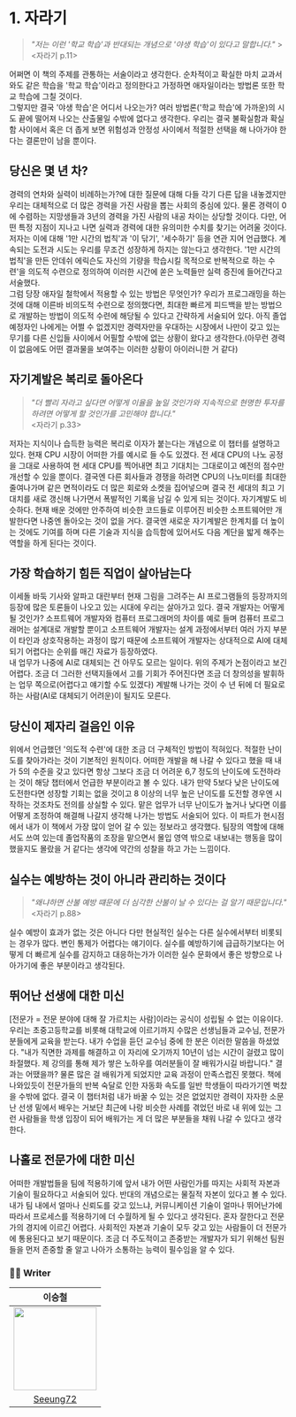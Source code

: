# 1. 자라기

> _"저는 이런 '학교 학습'과 반대되는 개념으로 '야생 학습'이 있다고 말합니다."_ > <br><자라기 p.11>

어쩌면 이 책의 주제를 관통하는 서술이라고 생각한다. 순차적이고 확실한 마치 교과서와도 같은 학습을 '학교 학습'이라고 정의한다고 가정하면 애자일이라는 방법론 또한 학교 학습에 그칠 것이다.<br>
그렇지만 결국 '야생 학습'은 어디서 나오는가? 여러 방법론('학교 학습'에 가까운)의 시도 끝에 떨어져 나오는 산출물일 수밖에 없다고 생각한다. 우리는 결국 불확실함과 확실함 사이에서 혹은 더 좁게 보면 위험성과 안정성 사이에서 적절한 선택을 해 나아가야 한다는 결론만이 남을 뿐이다.

## 당신은 몇 년 차?

경력의 연차와 실력이 비례하는가?에 대한 질문에 대해 다들 각기 다른 답을 내놓겠지만 우리는 대체적으로 더 많은 경력을 가진 사람을 뽑는 사회의 중심에 있다. 물론 경력이 0에 수렴하는 지망생들과 3년의 경력을 가진 사람의 내공 차이는 상당할 것이다. 다만, 어떤 특정 지점이 지나고 나면 실력과 경력에 대한 유의미한 수치를 찾기는 어려울 것이다. 저자는 이에 대해 '1만 시간의 법칙'과 '이 닦기', '세수하기' 등을 연관 지어 언급했다. 계속되는 도전과 시도는 우리를 무조건 성장하게 하지는 않는다고 생각한다. '1만 시간의 법칙'을 만든 안데쉬 에릭슨도 자신의 기량을 학습시킬 목적으로 반복적으로 하는 수련'을 의도적 수련으로 정의하여 이러한 시간에 쏟은 노력들만 실력 증진에 들어간다고 서술했다.<br>
그럼 당장 애자일 철학에서 적용할 수 있는 방법은 무엇인가? 우리가 프로그래밍을 하는 것에 대해 이른바 비의도적 수련으로 정의했다면, 최대한 빠르게 피드백을 받는 방법으로 개발하는 방법이 의도적 수련에 해당될 수 있다고 간략하게 서술되어 있다. 아직 졸업예정자인 나에게는 어쩔 수 없겠지만 경력자만을 우대하는 시장에서 나만이 갖고 있는 무기를 다른 신입들 사이에서 어필할 수밖에 없는 상황이 왔다고 생각한다.(아무런 경력이 없음에도 어떤 결과물을 보여주는 이러한 상황이 아이러니한 거 같다)

## 자기계발은 복리로 돌아온다

> _"더 빨리 자라고 싶다면 어떻게 이율을 높일 것인가와 지속적으로 현명한 투자를 하려면 어떻게 할 것인가를 고민해야 합니다."_ <br><자라기 p.33>

저자는 지식이나 습득한 능력은 복리로 이자가 붙는다는 개념으로 이 챕터를 설명하고 있다. 현재 CPU 시장이 어떠한 가를 예시로 들 수도 있겠다. 전 세대 CPU의 나노 공정을 그대로 사용하여 현 세대 CPU를 찍어내면 최고 기대치는 그대로이고 예전의 점수만 개선할 수 있을 뿐이다. 결국엔 다른 회사들과 경쟁을 하려면 CPU의 나노미터를 최대한 줄여나가며 같은 면적이라도 더 많은 회로와 소켓을 집어넣으며 결국 전 세대의 최고 기대치를 새로 갱신해 나가면서 폭발적인 기록을 남길 수 있게 되는 것이다. 자기계발도 비슷하다. 현재 배운 것에만 안주하여 비슷한 코드들로 이루어진 비슷한 소프트웨어만 개발한다면 나중엔 돌아오는 것이 없을 거다. 결국엔 새로운 자기계발은 한계치를 더 높이는 것에도 기여를 하며 다른 기술과 지식을 습득함에 있어서도 다음 계단을 밟게 해주는 역할을 하게 된다는 것이다.

## 가장 학습하기 힘든 직업이 살아남는다

이세돌 바둑 기사와 알파고 대란부터 현재 그림을 그려주는 AI 프로그램들의 등장까지의 등장에 많은 토론들이 나오고 있는 시대에 우리는 살아가고 있다. 결국 개발자는 어떻게 될 것인가? 소프트웨어 개발자와 컴퓨터 프로그래머의 차이를 예로 들며 컴퓨터 프로그래머는 설계대로 개발할 뿐이고 소프트웨어 개발자는 설계 과정에서부터 여러 가지 부분이 타인과 상호작용하는 과정이 많기 때문에 소프트웨어 개발자는 상대적으로 AI에 대체되기 어렵다는 순위를 매긴 자료가 등장하였다.<br>
내 업무가 나중에 AI로 대체되는 건 아무도 모르는 일이다. 위의 주제가 논점이라고 보긴 어렵다. 조금 더 그러한 선택지들에서 고를 기회가 주어진다면 조금 더 창의성을 발휘하는 업무 쪽으로(어렵다고 얘기할 수도 있겠다) 계발해 나가는 것이 수 년 뒤에 더 필요로 하는 사람(AI로 대체되기 어려운)이 될지도 모른다.

## 당신이 제자리 걸음인 이유

위에서 언급했던 '의도적 수련'에 대한 조금 더 구체적인 방법이 적혀있다. 적절한 난이도를 찾아가라는 것이 기본적인 원칙이다. 어떠한 개발을 해 나갈 수 있다고 했을 때 내가 5의 수준을 갖고 있다면 항상 그보다 조금 더 어려운 6,7 정도의 난이도에 도전하라는 것이 해당 챕터에서 언급한 부분이라고 볼 수 있다. 내가 만약 5보다 낮은 난이도에 도전한다면 성장할 기회는 없을 것이고 8 이상의 너무 높은 난이도를 도전할 경우엔 시작하는 것조차도 전의를 상실할 수 있다. 맡은 업무가 너무 난이도가 높거나 낮다면 이를 어떻게 조정하여 해결해 나갈지 생각해 나가는 방법도 서술되어 있다. 이 파트가 현시점에서 내가 이 책에서 가장 많이 얻어 갈 수 있는 정보라고 생각했다. 팀장의 역할에 대해서도 쓰여 있는데 졸업작품의 조장을 맡으면서 몰입 영역 밖으로 내보내는 행동을 많이 했을지도 몰랐을 거 같다는 생각에 약간의 성찰을 하고 가는 느낌이다.

## 실수는 예방하는 것이 아니라 관리하는 것이다

> _"왜냐하면 산불 예방 떄문에 더 심각한 산불이 날 수 있다는 걸 알기 때문입니다."_ <자라기 p.88>

실수 예방이 효과가 없는 것은 아니다 다만 현실적인 실수는 다른 실수에서부터 비롯되는 경우가 많다. 변인 통제가 어렵다는 얘기이다. 실수를 예방하기에 급급하기보다는 어떻게 더 빠르게 실수를 감지하고 대응하는가가 이러한 실수 문화에서 좋은 방향으로 나아가기에 좋은 부분이라고 생각된다.

## 뛰어난 선생에 대한 미신

[전문가 = 전문 분야에 대해 잘 가르치는 사람]이라는 공식이 성립될 수 없는 이유이다. 우리는 초중고등학교를 비롯해 대학교에 이르기까지 수많은 선생님들과 교수님, 전문가분들에게 교육을 받는다. 내가 수업을 듣던 교수님 중에 한 분은 이러한 말씀을 하셨었다. "내가 직면한 과제를 해결하고 이 자리에 오기까지 10년이 넘는 시간이 걸렸고 많이 좌절했다. 제 강의를 통해 제가 쌓은 노하우를 여러분들이 잘 배워가시길 바랍니다."
결과는 어땠을까? 물론 많은 걸 배워가게 되었지만 교육 과정이 만족스럽진 못했다. 책에 나와있듯이 전문가들의 반복 숙달로 인한 자동화 속도를 일반 학생들이 따라가기엔 벅찼을 수밖에 없다. 결국 이 챕터처럼 내가 바꿀 수 있는 것은 없었지만 경력이 자자한 소문난 선생 밑에서 배우는 거보단 최근에 나랑 비슷한 사례를 겪었던 바로 내 위에 있는 그런 사람들을 학생 입장이 되어 배워가는 게 더 많은 부분들을 채워 나갈 수 있다고 생각한다.

## 나홀로 전문가에 대한 미신

어떠한 개발법들을 팀에 적용하기에 앞서 내가 어떤 사람인가를 따지는 사회적 자본과 기술이 필요하다고 서술되어 있다. 반대의 개념으로는 물질적 자본이 있다고 볼 수 있다. 내가 팀 내에서 얼마나 신뢰도를 갖고 있느냐, 커뮤니케이션 기술이 얼마나 뛰어난가에 따라서 프로세스를 적용하기에 더 수월하게 될 수 있다고 생각된다. 혼자 잘한다고 전문가의 경지에 이르긴 어렵다. 사회적인 자본과 기술이 모두 갖고 있는 사람들이 더 전문가에 통용된다고 보기 때문이다. 조금 더 주도적이고 존중받는 개발자가 되기 위해선 팀원들을 먼저 존중할 줄 알고 나아가 소통하는 능력이 필수임을 알 수 있다.

### ✍🏻 Writer

|                                                                   이승철                                                                   |
| :----------------------------------------------------------------------------------------------------------------------------------------: |
| <img src="https://user-images.githubusercontent.com/83414134/202398444-a93994ce-6299-44a1-9c05-695abc618d1e.png" width="150" height="150"> |
|                                                   [Seeung72](https://github.com/Seung72)                                                   |
